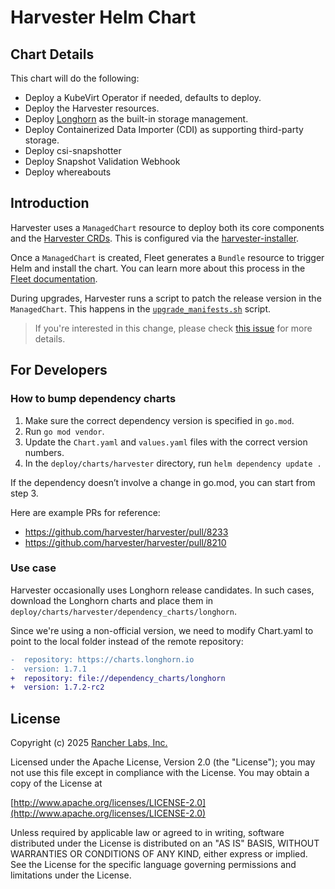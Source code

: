 # Harvester Helm Chart

## Chart Details

This chart will do the following:

- Deploy a KubeVirt Operator if needed, defaults to deploy.
- Deploy the Harvester resources.
- Deploy [Longhorn](https://longhorn.io) as the built-in storage management.
- Deploy Containerized Data Importer (CDI) as supporting third-party storage.
- Deploy csi-snapshotter
- Deploy Snapshot Validation Webhook
- Deploy whereabouts

## Introduction

Harvester uses a `ManagedChart` resource to deploy both its core components and the [Harvester CRDs](https://github.com/harvester/harvester/tree/master/deploy/charts/harvester-crd). This is configured via the [harvester-installer](https://github.com/harvester/harvester-installer/blob/master/pkg/config/templates/rancherd-10-harvester.yaml).

Once a `ManagedChart` is created, Fleet generates a `Bundle` resource to trigger Helm and install the chart. You can learn more about this process in the [Fleet documentation](https://fleet.rancher.io/concepts).

During upgrades, Harvester runs a script to patch the release version in the `ManagedChart`. This happens in the [`upgrade_manifests.sh`](https://github.com/harvester/harvester/blob/50da36ac3b751c1a1dbfc8d25e5499a4c6216450/package/upgrade/upgrade_manifests.sh#L885-L935) script.

> If you're interested in this change, please check [this issue](https://github.com/harvester/harvester/issues/8163) for more details.

## For Developers

### How to bump dependency charts

1. Make sure the correct dependency version is specified in `go.mod`.
2. Run `go mod vendor`.
3. Update the `Chart.yaml` and `values.yaml` files with the correct version numbers.
4. In the `deploy/charts/harvester` directory, run `helm dependency update .`
   
If the dependency doesn’t involve a change in go.mod, you can start from step 3.

Here are example PRs for reference:

- https://github.com/harvester/harvester/pull/8233
- https://github.com/harvester/harvester/pull/8210

### Use case

Harvester occasionally uses Longhorn release candidates. In such cases, download the Longhorn charts and place them in `deploy/charts/harvester/dependency_charts/longhorn`.

Since we're using a non-official version, we need to modify Chart.yaml to point to the local folder instead of the remote repository:

```diff
-  repository: https://charts.longhorn.io
-  version: 1.7.1
+  repository: file://dependency_charts/longhorn
+  version: 1.7.2-rc2
```

## License
Copyright (c) 2025 [Rancher Labs, Inc.](http://rancher.com)

Licensed under the Apache License, Version 2.0 (the "License");
you may not use this file except in compliance with the License.
You may obtain a copy of the License at

[http://www.apache.org/licenses/LICENSE-2.0](http://www.apache.org/licenses/LICENSE-2.0)

Unless required by applicable law or agreed to in writing, software
distributed under the License is distributed on an "AS IS" BASIS,
WITHOUT WARRANTIES OR CONDITIONS OF ANY KIND, either express or implied.
See the License for the specific language governing permissions and
limitations under the License.
